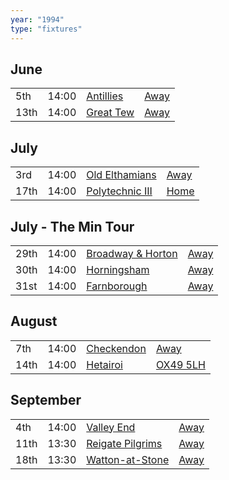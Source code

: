 ```yaml
---
year: "1994"
type: "fixtures"
---
```


## June

|  |  |  |  |
|:---|:---|:---|:---|
| 5th | 14:00 | [Antillies](/1994/antillies) | [Away](https://goo.gl/maps/ks8yS9JE9TbsZQmP8) |
| 13th | 14:00 | [Great Tew](/1994/great-tew) | [Away](https://goo.gl/maps/WKA952je5NgxW3sQ7) |

## July

|  |  |  |  |
|:---|:---|:---|:---|
| 3rd | 14:00 | [Old Elthamians](/1994/old-elthamians) | [Away](https://goo.gl/maps/FQbBNZQTFggEmhfv9) |
| 17th | 14:00 | [Polytechnic III](/1994/polytechnic-iii) | [Home]() |

## July - The Min Tour

|  |  |  |  |
|:---|:---|:---|:---|
| 29th | 14:00 | [Broadway & Horton](/1994/broadway-and-horton) | [Away](https://goo.gl/maps/orv3RETHUX95dBWv7) |
| 30th | 14:00 | [Horningsham](/1994/horningsham) | [Away](https://goo.gl/maps/SNpXcsajYDXfjmff7) |
| 31st | 14:00 | [Farnborough](/1994/farnborough) | [Away]() |

## August

|  |  |  |  |
|:---|:---|:---|:---|
| 7th | 14:00 | [Checkendon](/1994/checkendon) | [Away](https://goo.gl/maps/GcBgp8cVai553Rwb9) |
| 14th | 14:00 | [Hetairoi](/1994/hetairoi) | [OX49 5LH](https://goo.gl/maps/CGgpPNyQhotADDFs9) |

## September

|  |  |  |  |
|:---|:---|:---|:---|
| 4th | 14:00 | [Valley End](/1994/valley-end) | [Away](https://goo.gl/maps/nmiXsK8NVvZtpB1GA) |
| 11th | 13:30 | [Reigate Pilgrims](/1994/reigate-pilgrims) | [Away](https://goo.gl/maps/z54KDhWLtQreY6xy9) |
| 18th | 13:30 | [Watton-at-Stone](/1994/watton-at-stone) | [Away](https://goo.gl/maps/JPBQawMsjLgYtVHk9) |